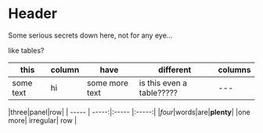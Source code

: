 <!-- TITLE: Secret Page -->
<!-- SUBTITLE: A quick summary of Secret Page -->

# Header

Some serious secrets down here, not for any eye...

like tables?

|this|column|have|different|columns|
|---|---|---|---|---|
|some text| hi| some more text| is this even a table?????|---|

|three|panel|row|
| ----- | -----:|:----- |:-----:|
|*four*|words|are|**plenty**|
|one more| irregular| row     |